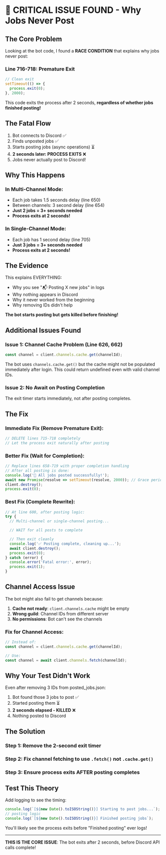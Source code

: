 # 🚨 CRITICAL ISSUE FOUND - Why Jobs Never Post

## The Core Problem

Looking at the bot code, I found a **RACE CONDITION** that explains why jobs never post:

### Line 716-718: Premature Exit
```javascript
// Clean exit
setTimeout(() => {
  process.exit(0);
}, 2000);
```

This code exits the process after 2 seconds, **regardless of whether jobs finished posting!**

## The Fatal Flow

1. Bot connects to Discord ✅
2. Finds unposted jobs ✅
3. Starts posting jobs (async operations) ⏳
4. **2 seconds later: PROCESS EXITS** ❌
5. Jobs never actually post to Discord!

## Why This Happens

### In Multi-Channel Mode:
- Each job takes 1.5 seconds delay (line 650)
- Between channels: 3 second delay (line 654)
- **Just 2 jobs = 3+ seconds needed**
- **Process exits at 2 seconds!**

### In Single-Channel Mode:
- Each job has 1 second delay (line 705)
- **Just 3 jobs = 3+ seconds needed**
- **Process exits at 2 seconds!**

## The Evidence

This explains EVERYTHING:
- Why you see "📬 Posting X new jobs" in logs
- Why nothing appears in Discord
- Why it never worked from the beginning
- Why removing IDs didn't help

**The bot starts posting but gets killed before finishing!**

## Additional Issues Found

### Issue 1: Channel Cache Problem (Line 626, 662)
```javascript
const channel = client.channels.cache.get(channelId);
```

The bot uses `channels.cache.get()` but the cache might not be populated immediately after login. This could return undefined even with valid channel IDs.

### Issue 2: No Await on Posting Completion
The exit timer starts immediately, not after posting completes.

## The Fix

### Immediate Fix (Remove Premature Exit):
```javascript
// DELETE lines 715-718 completely
// Let the process exit naturally after posting
```

### Better Fix (Wait for Completion):
```javascript
// Replace lines 658-719 with proper completion handling
// After all posting is done:
console.log('🎉 All jobs posted successfully!');
await new Promise(resolve => setTimeout(resolve, 2000)); // Grace period
client.destroy();
process.exit(0);
```

### Best Fix (Complete Rewrite):
```javascript
// At line 600, after posting logic:
try {
  // Multi-channel or single-channel posting...

  // WAIT for all posts to complete

  // Then exit cleanly
  console.log('✅ Posting complete, cleaning up...');
  await client.destroy();
  process.exit(0);
} catch (error) {
  console.error('Fatal error:', error);
  process.exit(1);
}
```

## Channel Access Issue

The bot might also fail to get channels because:
1. **Cache not ready**: `client.channels.cache` might be empty
2. **Wrong guild**: Channel IDs from different server
3. **No permissions**: Bot can't see the channels

### Fix for Channel Access:
```javascript
// Instead of:
const channel = client.channels.cache.get(channelId);

// Use:
const channel = await client.channels.fetch(channelId);
```

## Why Your Test Didn't Work

Even after removing 3 IDs from posted_jobs.json:
1. Bot found those 3 jobs to post ✅
2. Started posting them ⏳
3. **2 seconds elapsed - KILLED** ❌
4. Nothing posted to Discord

## The Solution

### Step 1: Remove the 2-second exit timer
### Step 2: Fix channel fetching to use `.fetch()` not `.cache.get()`
### Step 3: Ensure process exits AFTER posting completes

## Test This Theory

Add logging to see the timing:
```javascript
console.log(`[${new Date().toISOString()}] Starting to post jobs...`);
// posting logic
console.log(`[${new Date().toISOString()}] Finished posting jobs`);
```

You'll likely see the process exits before "Finished posting" ever logs!

---

**THIS IS THE CORE ISSUE**: The bot exits after 2 seconds, before Discord API calls complete!
